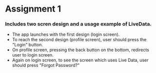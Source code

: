 # Assignment 1

### Includes two scren design and a usage example of LiveData.

* The app launches with the first design (login screen).
* To reach the second design (profile screen), user should press the "Login" button.
* On profile screen, pressing the back button on the bottom, redirects user to login screen.
* Again on login screen, to see the screen which uses Live Data, user should press "Forgot Password?"
